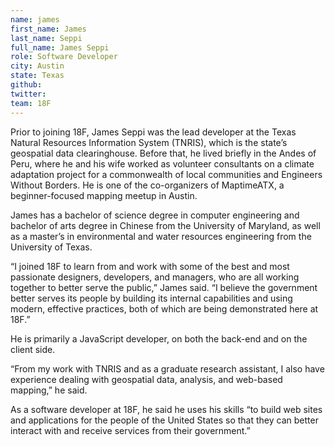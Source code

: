 ```yaml
---
name: james
first_name: James
last_name: Seppi
full_name: James Seppi
role: Software Developer
city: Austin
state: Texas
github: 
twitter:
team: 18F
---
```

Prior to joining 18F, James Seppi was the lead developer at the Texas Natural Resources Information System (TNRIS), which is the state’s geospatial data clearinghouse. Before that, he lived briefly in the Andes of Peru, where he and his wife worked as volunteer consultants on a climate adaptation project for a commonwealth of local communities and Engineers Without Borders. He is one of the co-organizers of MaptimeATX, a beginner-focused mapping meetup in Austin.

James has a bachelor of science degree in computer engineering and bachelor of arts degree in Chinese from the University of Maryland, as well as a master’s in environmental and water resources engineering from the University of Texas. 

“I joined 18F to learn from and work with some of the best and most passionate designers, developers, and managers, who are all working together to better serve the public,” James said. “I believe the government better serves its people by building its internal capabilities and using modern, effective practices, both of which are being demonstrated here at 18F.”

He is primarily a JavaScript developer, on both the back-end and on the client side. 

“From my work with TNRIS and as a graduate research assistant, I also have experience dealing with geospatial data, analysis, and web-based mapping,” he said.

As a software developer at 18F, he said he uses his skills “to build web sites and applications for the people of the United States so that they can better interact with and receive services from their government.”
